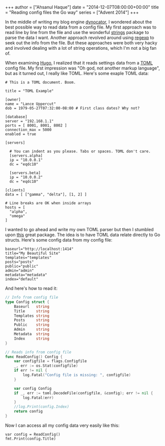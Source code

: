 +++
author = ["Ahsanul Haque"]
date = "2014-12-07T08:00:00+00:00"
title = "Reading config files the Go way"
series = ["Advent 2014"]
+++

In the middle of writing my blog engine [dynocator](https://github.com/ahsanulhaque/dynocator), I wondered about the best possible way to read data from a config file. My first approach was to read line by line from the file and use the wonderful [strings](http://golang.org/pkg/strings/) package to parse the data I want. Another approach revolved around using [regexp](http://golang.org/pkg/regexp/) to seek out the info from the file. But these approaches were both very hacky and involved dealing with a lot of string operations, which I'm not a big fan of.

When examining [Hugo](http://hugo.spf13.com), I realized that it reads settings data from a [TOML](https://github.com/toml-lang/toml) config file. My first impression was "Oh god, not another markup language", but as it turned out, I really like TOML. Here's some exaple TOML data:
```
# This is a TOML document. Boom.

title = "TOML Example"

[owner]
name = "Lance Uppercut"
dob = 1979-05-27T07:32:00-08:00 # First class dates? Why not?

[database]
server = "192.168.1.1"
ports = [ 8001, 8001, 8002 ]
connection_max = 5000
enabled = true

[servers]

  # You can indent as you please. Tabs or spaces. TOML don't care.
  [servers.alpha]
  ip = "10.0.0.1"
  dc = "eqdc10"

  [servers.beta]
  ip = "10.0.0.2"
  dc = "eqdc10"

[clients]
data = [ ["gamma", "delta"], [1, 2] ]

# Line breaks are OK when inside arrays
hosts = [
  "alpha",
  "omega"
]
```

I wanted to go ahead and write my own TOML parser but then I stumbled upon [this](https://github.com/BurntSushi/toml) great package. The idea is to have TOML data relate directly to Go structs. Here's some config data from my config file:
```
baseurl="http://localhost:1414"
title="My Beautiful Site"
templates="templates"
posts="posts"
public="public"
admin="admin"
metadata="metadata"
index="default"
```


And here's how to read it:
```go
// Info from config file
type Config struct {
	Baseurl   string
	Title     string
	Templates string
	Posts     string
	Public    string
	Admin     string
	Metadata  string
	Index     string
}

// Reads info from config file
func ReadConfig() Config {
	var configfile = flags.Configfile
	_, err := os.Stat(configfile)
	if err != nil {
		log.Fatal("Config file is missing: ", configfile)
	}

	var config Config
	if _, err := toml.DecodeFile(configfile, &config); err != nil {
		log.Fatal(err)
	}
	//log.Print(config.Index)
	return config
}
```

Now I can access all my config data very easily like this:
```
var config = ReadConfig()
fmt.Print(config.Title)
```